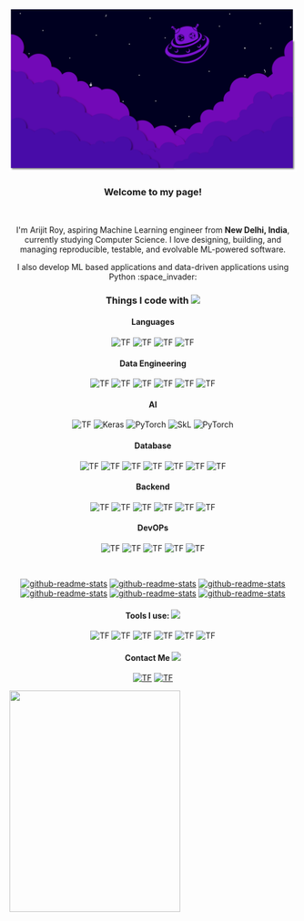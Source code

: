 <!-- <h1><img src="https://slackmojis.com/emojis/4594-blob-wave/download" width="30"/> Hey, nice to see you.</h1> -->

<img src="images/header.png"/>

<br>

<h3 align='center'>Welcome to my page!</h3>
</br> 
<p align='center'>
I'm Arijit Roy, aspiring Machine Learning engineer from <b>New Delhi, India</b>, currently studying Computer Science. I love designing, building, and managing reproducible, testable, and evolvable ML-powered software.</p>
<p align='center'>
  I also develop ML based applications and data-driven applications using Python :space_invader:
</p>

<h3 align='center'>Things I code with <img src="https://slackmojis.com/emojis/6988-thinking_with_blobs/download" width="20"></h3>
<h4 align='center'><strong>Languages</strong></h4>


<p align='center'>
<img alt="TF" src="https://img.shields.io/badge/C++-00599C?style=for-the-badge&logo=c%2b%2b&logoColor=white"/> <img alt="TF" src="https://img.shields.io/badge/C-A8B9CC?style=for-the-badge&logo=c&logoColor=white"/> <img alt="TF" src="https://img.shields.io/badge/BASH-4EAA25?style=for-the-badge&logo=gnu-bash&logoColor=white"/> <img alt="TF" src="https://img.shields.io/badge/Python-3776AB?style=for-the-badge&logo=python&logoColor=white"/> 

</p>


<h4 align='center'><strong>Data Engineering</strong></h4>
<p align='center'>
<img alt="TF" src="https://img.shields.io/badge/Pandas-150458?style=for-the-badge&logo=pandas&logoColor=white"/> <img alt="TF" src="https://img.shields.io/badge/Numpy-013243?style=for-the-badge&logo=numpy&logoColor=white"/> <img alt="TF" src="https://img.shields.io/badge/Plotly-013243?style=for-the-badge&logo=plotly&logoColor=white"/> <img alt="TF" src="https://img.shields.io/badge/SciPy-8CAAE6?style=for-the-badge&logo=scipy&logoColor=white"/>  <img alt="TF" src="https://img.shields.io/badge/airflow-017CEE?style=for-the-badge&logo=apache%20airflow&logoColor=white"/>  
<img alt="TF" src="https://img.shields.io/badge/Selenium-43B02A?style=for-the-badge&logo=selenium&logoColor=white"/>  
</p>

<h4 align='center'><strong>AI</strong></h4>
<p align='center'>
<img alt="TF" src="https://img.shields.io/badge/Tensorflow-EE4C2C?style=for-the-badge&logo=tensorflow&logoColor=white"/> <img alt="Keras" src="https://img.shields.io/badge/Keras-D00000?style=for-the-badge&logo=keras&logoColor=white"/> <img alt="PyTorch" src="https://img.shields.io/badge/Pytorch-D00000?style=for-the-badge&logo=pytorch&logoColor=white"/> <img alt="SkL" src="https://img.shields.io/badge/SciKit%20Learn-F7931E?style=for-the-badge&logo=scikit-learn&logoColor=white"/> <img alt="PyTorch" src="https://img.shields.io/badge/OpenCV-5C3EE8?style=for-the-badge&logo=opencv&logoColor=white"/>
</p>


<h4 align='center'><strong>Database</strong></h4>
<p align='center'>
<img alt="TF" src="https://img.shields.io/badge/MYSQL-4479A1?style=for-the-badge&logo=mysql&logoColor=white"/> <img alt="TF" src="https://img.shields.io/badge/PostgresSQL-336791?style=for-the-badge&logo=postgresql&logoColor=white"/> <img alt="TF" src="https://img.shields.io/badge/sqlite-003B57?style=for-the-badge&logo=sqlite&logoColor=white"/> <img alt="TF" src="https://img.shields.io/badge/dynamodb-4053D6?style=for-the-badge&logo=amazon-dynamodb&logoColor=white"/> <img alt="TF" src="https://img.shields.io/badge/redis-DC382D?style=for-the-badge&logo=redis&logoColor=white"/> <img alt="TF" src="https://img.shields.io/badge/mongodb-47A248?style=for-the-badge&logo=mongodb&logoColor=white"/> 
<img alt="TF" src="https://img.shields.io/badge/elasticsearch-005571?style=for-the-badge&logo=elasticsearch&logoColor=white"/> 
</p>

<h4 align='center'><strong>Backend</strong></h4>
<p align='center'>
<img alt="TF" src="https://img.shields.io/badge/Django-092E20?style=for-the-badge&logo=django&logoColor=white"/> <img alt="TF" src="https://img.shields.io/badge/flask-000000?style=for-the-badge&logo=flask&logoColor=white"/> <img alt="TF" src="https://img.shields.io/badge/fastapi-009688?style=for-the-badge&logo=fastapi&logoColor=white"/> <img alt="TF" src="https://img.shields.io/badge/nginx-269539?style=for-the-badge&logo=nginx&logoColor=white"/> <img alt="TF" src="https://img.shields.io/badge/celery-37814A?style=for-the-badge&logo=celery&logoColor=white"/> <img alt="TF" src="https://img.shields.io/badge/ngrok-1F1E37?style=for-the-badge&logo=ngrok&logoColor=white"/> 
</p>

<h4 align='center'><strong>DevOPs</strong></h4>
<p align='center'>
<img alt="TF" src="https://img.shields.io/badge/AWS-232F3E?style=for-the-badge&logo=amazon-aws&logoColor=white"/> <img alt="TF" src="https://img.shields.io/badge/Azure-0089D6?style=for-the-badge&logo=microsoft-azure&logoColor=white"/> <img alt="TF" src="https://img.shields.io/badge/Heroku-430098?style=for-the-badge&logo=heroku&logoColor=white"/> 
<img alt="TF" src="https://img.shields.io/badge/pytest-0a9edc?style=for-the-badge&logo=pytest&logoColor=white"/>
<img alt="TF" src="https://img.shields.io/badge/docker-2496ED?style=for-the-badge&logo=docker&logoColor=white"/>
</p>


<br>

<p align="center">
  <a href="https://github.com/rezonance-india/engine-api"><img width="282" src="https://denvercoder1-github-readme-stats.vercel.app/api/pin/?username=rezonance-india&repo=engine-api&theme=outrun&hide_border=true&show_icons=true" alt="github-readme-stats"></a>
  <a href="https://github.com/radioactive11/rezonance"><img width="282" src="https://denvercoder1-github-readme-stats.vercel.app/api/pin/?username=radioactive11&repo=rezonance&theme=outrun&hide_border=true&show_icons=true" alt="github-readme-stats"></a>
  <a href="https://github.com/radioactive11/alpr-india"><img width="282" src="https://denvercoder1-github-readme-stats.vercel.app/api/pin/?username=radioactive11&repo=alpr-india&theme=outrun&hide_border=true&show_icons=true" alt="github-readme-stats"></a>
  <a href="https://github.com/radioactive11/project-stonks"><img width="282" src="https://denvercoder1-github-readme-stats.vercel.app/api/pin/?username=radioactive11&repo=project-stonks&theme=outrun&hide_border=true&show_icons=true" alt="github-readme-stats"></a>
  <a href="https://github.com/radioactive11/the-lyrics-api"><img width="282" src="https://denvercoder1-github-readme-stats.vercel.app/api/pin/?username=radioactive11&repo=the-lyrics-api&theme=outrun&hide_border=true&show_icons=true" alt="github-readme-stats"></a>
  <a href="https://github.com/radioactive11/healthbridge"><img width="282" src="https://denvercoder1-github-readme-stats.vercel.app/api/pin/?username=radioactive11&repo=healthbridge&theme=outrun&hide_border=true&show_icons=true" alt="github-readme-stats"></a>
</p>

<p align="center">
    
</p>

<h4 align='center'><strong>Tools I use: </strong><img src="https://slackmojis.com/emojis/6017-meow_cookie/download" width="25"></h4>
<p  align='center'>
<img alt="TF" src="https://img.shields.io/badge/macos-000000?style=for-the-badge&logo=macos&logoColor=white"/> <img alt="TF" src="https://img.shields.io/badge/VsCode-007ACC?style=for-the-badge&logo=visual-studio-code&logoColor=white"/> <img alt="TF" src="https://img.shields.io/badge/Neovim-57A143?style=for-the-badge&logo=neovim&logoColor=white"/> <img alt="TF" src="https://img.shields.io/badge/pycharm-000000?style=for-the-badge&logo=pycharm&logoColor=white"/> <img alt="TF" src="https://img.shields.io/badge/postman-FF6C37?style=for-the-badge&logo=postman&logoColor=white"/> <img alt="TF" src="https://img.shields.io/badge/github-000000?style=for-the-badge&logo=github&logoColor=white"/> 
</p>

<h4 align="center"><strong>Contact Me </strong><img src="https://slackmojis.com/emojis/6020-meow_headache/download" width="25"></h4>
<p align="center">
 <a href="https://t.me/radioactive11"><img alt="TF" src="https://img.shields.io/badge/telegram-26A5E4?style=for-the-badge&logo=telegram&logoColor=white"/><a> <a href="https://www.instagram.com/this_is_radioactive11/"><img alt="TF" src="https://img.shields.io/badge/instagram-E4405F?style=for-the-badge&logo=instagram&logoColor=white"/><a> 
</p>
<img src="https://apple-music-card.onrender.com" height="388" width="300">
